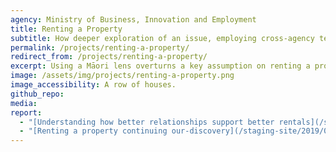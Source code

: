 ```yaml
---
agency: Ministry of Business, Innovation and Employment
title: Renting a Property
subtitle: How deeper exploration of an issue, employing cross-agency teams – along with alternative lenses – resulted in a total turnaround in understanding the key influencer in the property rental experience.
permalink: /projects/renting-a-property/
redirect_from: /projects/renting-a-property/
excerpt: Using a Māori lens overturns a key assumption on renting a property.
image: /assets/img/projects/renting-a-property.png
image_accessibility: A row of houses.
github_repo:
media:
report:
  - "[Understanding how better relationships support better rentals](/staging-site/2019/01/28/renting-a-property-understanding-how-better-relationships-support-better-rentals)"
  - "[Renting a property continuing our-discovery](/staging-site/2019/01/30/renting-a-property-continuing-our-discovery)"
---
```

